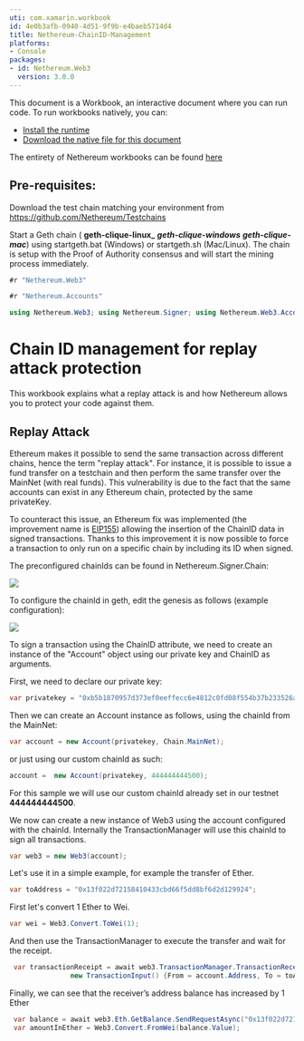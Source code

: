 ```yaml
---
uti: com.xamarin.workbook
id: 4e0b3afb-0940-4d51-9f9b-e4baeb5714d4
title: Nethereum-ChainID-Management
platforms:
- Console
packages:
- id: Nethereum.Web3
  version: 3.0.0
---
```


This document is a Workbook, an interactive document where you can run code.
To run workbooks natively, you can:
- [Install the runtime](https://docs.microsoft.com/en-us/xamarin/tools/workbooks/install)
- [Download the native file for this document](http://docs.nethereum.com/en/latest/Nethereum.Workbooks/docs/nethereum-chainID-management.workbook) 

The entirety of Nethereum workbooks can be found [here](https://github.com/Nethereum/Nethereum.Workbooks)
## Pre-requisites:

Download the test chain matching your environment from https://github.com/Nethereum/Testchains

Start a Geth chain ( **geth-clique-linux\_** **_geth-clique-windows_** **_geth-clique-mac_**) using startgeth.bat (Windows) or startgeth.sh (Mac/Linux). The chain is setup with the Proof of Authority consensus and will start the mining process immediately.

```csharp
#r "Nethereum.Web3"
```

```csharp
#r "Nethereum.Accounts"
```

```csharp
using Nethereum.Web3; using Nethereum.Signer; using Nethereum.Web3.Accounts; using Nethereum.Util; using Nethereum.Hex.HexConvertors.Extensions; using Nethereum.RPC.Eth.DTOs; using Nethereum.Hex.HexTypes;
```

# Chain ID management for replay attack protection

This workbook explains what a replay attack is and how Nethereum allows you to protect your code against them.

## Replay Attack

Ethereum makes it possible to send the same transaction across different chains, hence the term "replay attack". For instance, it is possible to issue a fund transfer on a testchain and then
perform the same transfer over the MainNet (with real funds). This vulnerability is due to the fact that the same accounts can exist in any Ethereum chain, protected by the same privateKey.

To counteract this issue, an Ethereum fix was implemented (the improvement name is [EIP155](https://github.com/Nethereum/Nethereum.Workbooks/issues/10)) allowing the insertion of the ChainID data in signed transactions. Thanks to this improvement it is now possible to force a transaction to only run on a specific chain by including its ID when signed.

The preconfigured chainIds can be found in Nethereum.Signer.Chain:

![](https://github.com/Nethereum/Nethereum.Workbooks/raw/master/docs/screenshots/NethereumChainIDManagement1.jpg)

To configure the chainId in geth, edit the genesis as follows (example configuration):

![](https://github.com/Nethereum/Nethereum.Workbooks/raw/master/docs/screenshots/NethereumChainIDManagement2.jpg)

To sign a transaction using the ChainID attribute, we need to create an instance of the "Account" object using our private key and ChainID as arguments.

First, we need to declare our private key:

```csharp
var privatekey = "0xb5b1870957d373ef0eeffecc6e4812c0fd08f554b37b233526acc331bf1544f7";
```

Then we can create an Account instance as follows, using the chainId from the MainNet:

```csharp
var account = new Account(privatekey, Chain.MainNet);
```

or just using our custom chainId as such:

```csharp
account =  new Account(privatekey, 444444444500);
```

For this sample we will use our custom chainId already set in our testnet **444444444500**.

We now can create a new instance of Web3 using the account configured with the chainId. Internally the TransactionManager will use this chainId to sign all transactions.

```csharp
var web3 = new Web3(account);
```

Let's use it in a simple example, for example the transfer of Ether.

```csharp
var toAddress = "0x13f022d72158410433cbd66f5dd8bf6d2d129924";
```

First let's convert 1 Ether to Wei.

```csharp
var wei = Web3.Convert.ToWei(1);
```

And then use the TransactionManager to execute the transfer and wait for the receipt.

```csharp
 var transactionReceipt = await web3.TransactionManager.TransactionReceiptService.SendRequestAndWaitForReceiptAsync(
               new TransactionInput() {From = account.Address, To = toAddress, Value = new HexBigInteger(wei)}, null);
```

Finally, we can see that the receiver’s address balance has increased by 1 Ether

```csharp
 var balance = await web3.Eth.GetBalance.SendRequestAsync("0x13f022d72158410433cbd66f5dd8bf6d2d129924");
 var amountInEther = Web3.Convert.FromWei(balance.Value);
```
